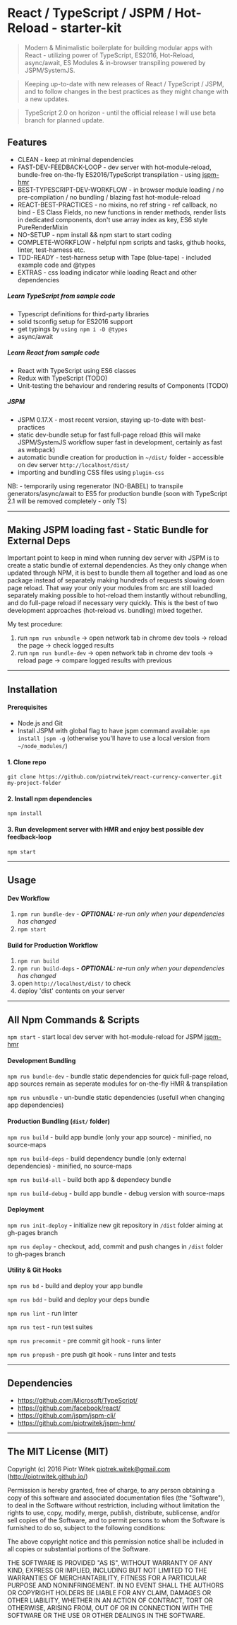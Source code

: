 # React / TypeScript / JSPM / Hot-Reload - starter-kit
> Modern & Minimalistic boilerplate for building modular apps with React - utilizing power of TypeScript, ES2016, Hot-Reload, async/await, ES Modules & in-browser transpiling powered by JSPM/SystemJS.

> Keeping up-to-date with new releases of React / TypeScript / JSPM, and to follow changes in the best practices as they might change with a new updates.

> TypeScript 2.0 on horizon - until the official release I will use beta branch for planned update.

## Features
- CLEAN - keep at minimal dependencies
- FAST-DEV-FEEDBACK-LOOP - dev server with hot-module-reload, bundle-free on-the-fly ES2016/TypeScript transpilation - using [jspm-hmr](https://www.npmjs.com/package/jspm-hmr)
- BEST-TYPESCRIPT-DEV-WORKFLOW - in browser module loading / no pre-compilation / no bundling / blazing fast hot-module-reload
- REACT-BEST-PRACTICES - no mixins, no ref string - ref callback, no bind - ES Class Fields, no new functions in render methods, render lists in dedicated components, don't use array index as key, ES6 style PureRenderMixin
- NO-SETUP - npm install && npm start to start coding
- COMPLETE-WORKFLOW - helpful npm scripts and tasks, github hooks, linter, test-harness etc.
- TDD-READY - test-harness setup with Tape (blue-tape) - included example code and @types
- EXTRAS - css loading indicator while loading React and other dependencies

##### Learn TypeScript from sample code
- Typescript definitions for third-party libraries
- solid tsconfig setup for ES2016 support
- get typings by `using npm i -D @types`
- async/await

##### Learn React from sample code
- React with TypeScript using ES6 classes
- Redux with TypeScript (TODO)
- Unit-testing the behaviour and rendering results of Components (TODO)

##### JSPM
- JSPM 0.17.X - most recent version, staying up-to-date with best-practices
- static dev-bundle setup for fast full-page reload (this will make JSPM/SystemJS workflow super fast in development, certainly as fast as webpack)
- automatic bundle creation for production in `~/dist/` folder - accessible on dev server `http://localhost/dist/`
- importing and bundling CSS files using `plugin-css`

NB: - temporarily using regenerator (NO-BABEL) to transpile generators/async/await to ES5 for production bundle (soon with TypeScript 2.1 will be removed completely - only TS)

---

## Making JSPM loading fast - Static Bundle for External Deps
Important point to keep in mind when running dev server with JSPM is to create a static bundle of external dependencies. As they only change when updated through NPM, it is best to bundle them all together and load as one package instead of separately making hundreds of requests slowing down page reload.
That way your only your modules from src are still loaded separately making possible to hot-reload them instantly without rebundling, and do full-page reload if necessary very quickly. This is the best of two development approaches (hot-reload vs. bundling) mixed together.

My test procedure:

1. run `npm run unbundle` -> open network tab in chrome dev tools -> reload the page -> check logged results
2. run `npm run bundle-dev` -> open network tab in chrome dev tools -> reload page -> compare logged results with previous

---

## Installation

#### Prerequisites
- Node.js and Git
- Install JSPM with global flag to have jspm command available: `npm install jspm -g` (otherwise you'll have to use a local version from `~/node_modules/`)


#### 1. Clone repo
    git clone https://github.com/piotrwitek/react-currency-converter.git my-project-folder

#### 2. Install npm dependencies
    npm install

#### 3. Run development server with HMR and enjoy best possible dev feedback-loop
    npm start

---

## Usage

#### Dev Workflow
1. `npm run bundle-dev` - _**OPTIONAL:** re-run only when your dependencies has changed_
2. `npm start`

#### Build for Production Workflow
1. `npm run build`
2. `npm run build-deps` - _**OPTIONAL:** re-run only when your dependencies has changed_
3. open `http://localhost/dist/` to check
4. deploy 'dist' contents on your server

---

## All Npm Commands & Scripts

`npm start` - start local dev server with hot-module-reload for JSPM [jspm-hmr](https://www.npmjs.com/package/jspm-hmr)

#### Development Bundling

`npm run bundle-dev` - bundle static dependencies for quick full-page reload, app sources remain as seperate modules for on-the-fly HMR & transpilation

`npm run unbundle` - un-bundle static dependencies (usefull when changing app dependencies)

#### Production Bundling (`dist/` folder)

`npm run build` - build app bundle (only your app source) - minified, no source-maps

`npm run build-deps` - build dependency bundle (only external dependencies) - minified, no source-maps

`npm run build-all` - build both app & dependecy bundle

`npm run build-debug` - build app bundle - debug version with source-maps

#### Deployment

`npm run init-deploy` - initialize new git repository in `/dist` folder aiming at gh-pages branch

`npm run deploy` - checkout, add, commit and push changes in `/dist` folder to gh-pages branch

#### Utility & Git Hooks

`npm run bd` - build and deploy your app bundle

`npm run bdd` - build and deploy your deps bundle

`npm run lint` - run linter

`npm run test` - run test suites

`npm run precommit` - pre commit git hook - runs linter

`npm run prepush` - pre push git hook - runs linter and tests

---

## Dependencies
- https://github.com/Microsoft/TypeScript/
- https://github.com/facebook/react/
- https://github.com/jspm/jspm-cli/
- https://github.com/piotrwitek/jspm-hmr/

---

## The MIT License (MIT)

Copyright (c) 2016 Piotr Witek <piotrek.witek@gmail.com> (http://piotrwitek.github.io/)

Permission is hereby granted, free of charge, to any person obtaining a copy
of this software and associated documentation files (the "Software"), to deal
in the Software without restriction, including without limitation the rights
to use, copy, modify, merge, publish, distribute, sublicense, and/or sell
copies of the Software, and to permit persons to whom the Software is
furnished to do so, subject to the following conditions:

The above copyright notice and this permission notice shall be included in all
copies or substantial portions of the Software.

THE SOFTWARE IS PROVIDED "AS IS", WITHOUT WARRANTY OF ANY KIND, EXPRESS OR
IMPLIED, INCLUDING BUT NOT LIMITED TO THE WARRANTIES OF MERCHANTABILITY,
FITNESS FOR A PARTICULAR PURPOSE AND NONINFRINGEMENT. IN NO EVENT SHALL THE
AUTHORS OR COPYRIGHT HOLDERS BE LIABLE FOR ANY CLAIM, DAMAGES OR OTHER
LIABILITY, WHETHER IN AN ACTION OF CONTRACT, TORT OR OTHERWISE, ARISING FROM,
OUT OF OR IN CONNECTION WITH THE SOFTWARE OR THE USE OR OTHER DEALINGS IN THE
SOFTWARE.
